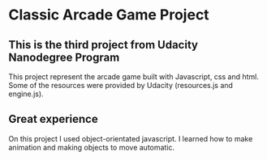 Classic Arcade Game Project
===============================

## This is the third project from Udacity Nanodegree Program

This project represent the arcade game built with Javascript, css and html. Some of the resources were provided by Udacity (resources.js and engine.js).

## Great experience

On this project I used object-orientated javascript. I learned how to make animation and making objects to move automatic.
